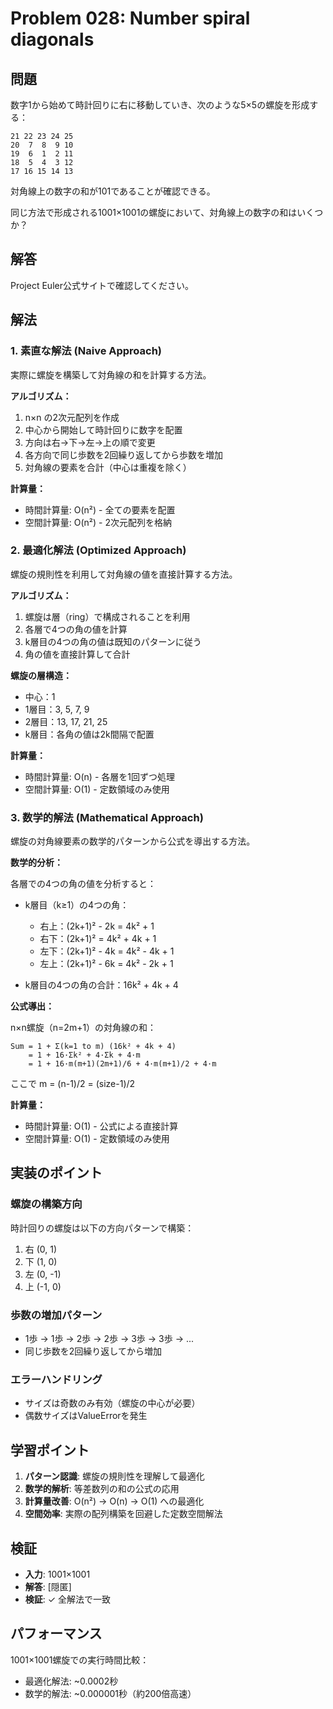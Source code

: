 # Problem 028: Number spiral diagonals

## 問題

数字1から始めて時計回りに右に移動していき、次のような5×5の螺旋を形成する：

```
21 22 23 24 25
20  7  8  9 10
19  6  1  2 11
18  5  4  3 12
17 16 15 14 13
```

対角線上の数字の和が101であることが確認できる。

同じ方法で形成される1001×1001の螺旋において、対角線上の数字の和はいくつか？

## 解答

Project Euler公式サイトで確認してください。

## 解法

### 1. 素直な解法 (Naive Approach)

実際に螺旋を構築して対角線の和を計算する方法。

**アルゴリズム：**
1. n×n の2次元配列を作成
2. 中心から開始して時計回りに数字を配置
3. 方向は右→下→左→上の順で変更
4. 各方向で同じ歩数を2回繰り返してから歩数を増加
5. 対角線の要素を合計（中心は重複を除く）

**計算量：**
- 時間計算量: O(n²) - 全ての要素を配置
- 空間計算量: O(n²) - 2次元配列を格納

### 2. 最適化解法 (Optimized Approach)

螺旋の規則性を利用して対角線の値を直接計算する方法。

**アルゴリズム：**
1. 螺旋は層（ring）で構成されることを利用
2. 各層で4つの角の値を計算
3. k層目の4つの角の値は既知のパターンに従う
4. 角の値を直接計算して合計

**螺旋の層構造：**
- 中心：1
- 1層目：3, 5, 7, 9
- 2層目：13, 17, 21, 25
- k層目：各角の値は2k間隔で配置

**計算量：**
- 時間計算量: O(n) - 各層を1回ずつ処理
- 空間計算量: O(1) - 定数領域のみ使用

### 3. 数学的解法 (Mathematical Approach)

螺旋の対角線要素の数学的パターンから公式を導出する方法。

**数学的分析：**

各層での4つの角の値を分析すると：
- k層目（k≥1）の4つの角：
  - 右上：(2k+1)² - 2k = 4k² + 1
  - 右下：(2k+1)² = 4k² + 4k + 1
  - 左下：(2k+1)² - 4k = 4k² - 4k + 1
  - 左上：(2k+1)² - 6k = 4k² - 2k + 1

- k層目の4つの角の合計：16k² + 4k + 4

**公式導出：**

n×n螺旋（n=2m+1）の対角線の和：
```
Sum = 1 + Σ(k=1 to m) (16k² + 4k + 4)
    = 1 + 16·Σk² + 4·Σk + 4·m
    = 1 + 16·m(m+1)(2m+1)/6 + 4·m(m+1)/2 + 4·m
```

ここで m = (n-1)/2 = (size-1)/2

**計算量：**
- 時間計算量: O(1) - 公式による直接計算
- 空間計算量: O(1) - 定数領域のみ使用

## 実装のポイント

### 螺旋の構築方向
時計回りの螺旋は以下の方向パターンで構築：
1. 右 (0, 1)
2. 下 (1, 0)
3. 左 (0, -1)
4. 上 (-1, 0)

### 歩数の増加パターン
- 1歩 → 1歩 → 2歩 → 2歩 → 3歩 → 3歩 → ...
- 同じ歩数を2回繰り返してから増加

### エラーハンドリング
- サイズは奇数のみ有効（螺旋の中心が必要）
- 偶数サイズはValueErrorを発生

## 学習ポイント

1. **パターン認識**: 螺旋の規則性を理解して最適化
2. **数学的解析**: 等差数列の和の公式の応用
3. **計算量改善**: O(n²) → O(n) → O(1) への最適化
4. **空間効率**: 実際の配列構築を回避した定数空間解法

## 検証

- **入力**: 1001×1001
- **解答**: [隠匿]
- **検証**: ✓ 全解法で一致

## パフォーマンス

1001×1001螺旋での実行時間比較：
- 最適化解法: ~0.0002秒
- 数学的解法: ~0.000001秒（約200倍高速）
